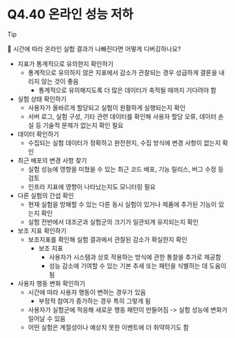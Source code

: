# Q4.40 온라인 성능 저하

> [!Tip]
>
> 🙋  시간에 따라 온라인 실험 결과가 나빠진다면 어떻게 디버깅하나요?



-   지표가 통계적으로 유의한지 확인하기
    -   통계적으로 유의하지 않은 지표에서 감소가 관찰되는 경우 성급하게 결론을 내리지 않는 것이 좋음
        -   통계적으로 유의해지도록 더 많은 데이터가 축적될 때까지 기다려야 함
-   실험 상태 확인하기
    -   사용자가 올바르게 할당되고 실험이 원활하게 실행되는지 확인
    -   서버 로그, 실험 구성, 기타 관련 데이터를 확인해 사용자 할당 오류, 데이터 손실 등 기술적 문제가 없는지 확인 필요
-   데이터 확인하기
    -   수집되는 실험 데이터가 정확하고 완전한지, 수집 방식에 변경 사항이 없는지 확인
-   최근 배포의 변경 사항 찾기
    -   실험 성능에 영향을 미쳤을 수 있는 최근 코드 배포, 기능 릴리스, 버그 수정 등 검토
    -   인프라 지표에 영향이 나타났는지도 모니터링 필요
-   다른 실험의 간섭 확인
    -   현재 실험을 방해할 수 있는 다른 동시 실험이 있거나 제품에 추가된 기능이 있는지 확인
    -   실험 전반에서 대조군과 실험군의 크기가 일관되게 유지되는지 확인
-   보조 지표 확인하기
    -   보조지표를 확인해 실험 결과에서 관찰된 감소가 확실한지 확인
        -   보조 지표
            -   사용자가 시스템과 상호 작용하는 방식에 관한 통찰을 추가로 제공함
            -   성능 감소에 기여할 수 있는 기본 추세 또는 패턴을 식별하는 데 도움이 됨
-   사용자 행동 변화 확인하기
    -   시간에 따라 사용자 행동이 변하는 경우가 있음
        -   부정적 참여가 증가하는 경우 특히 그렇게 됨
    -   사용자가 실험군에 적응해 새로운 행동 패턴이 만들어짐 -> 실험 성능에 변화가 일어날 수 있음
    -   어떤 실험은 계절성이나 예상치 못한 이벤트에 더 취약하기도 함